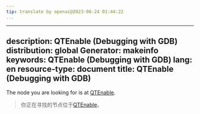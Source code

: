 ```yaml
---
tip: translate by openai@2023-06-24 01:44:22
...
```

---
description: QTEnable (Debugging with GDB)
distribution: global
Generator: makeinfo
keywords: QTEnable (Debugging with GDB)
lang: en
resource-type: document
title: QTEnable (Debugging with GDB)
---

The node you are looking for is at [QTEnable](Tracepoint-Packets.html#QTEnable).

> 你正在寻找的节点位于[QTEnable](Tracepoint-Packets.html#QTEnable)。
